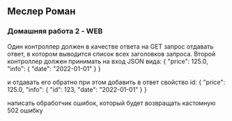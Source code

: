 ## Меслер Роман

### Домашняя работа 2 - WEB

Один контроллер должен в качестве ответа на GET запрос отдавать ответ, в котором выводится список всех заголовков запроса.
Второй контроллер должен принимать на вход JSON вида:
{
    "price": 125.0,
    "info": 
    {
        "date": "2022-01-01"
    }
}

и отдавать его обратно при этом добавить в ответ свойство id:
{
    "price": 125.0,
    "info": 
        {
            "id": 123,
            "date": "2022-01-01"
        }
}

написать обработчик ошибок, который будет возвращать кастомную 502 ошибку

